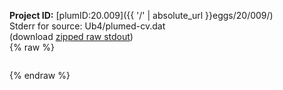 **Project ID:** [plumID:20.009]({{ '/' | absolute_url }}eggs/20/009/)  
Stderr for source:  Ub4/plumed-cv.dat   
(download [zipped raw stdout](plumed-cv.dat.plumed_master.stdout.txt.zip))  
{% raw %}
<pre>
</pre>
{% endraw %}
